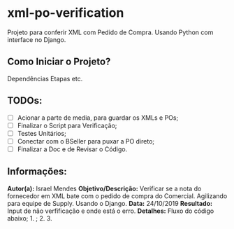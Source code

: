 # xml-po-verification
Projeto para conferir XML com Pedido de Compra. Usando Python com interface no Django.

## Como Iniciar o Projeto?
Dependências
Etapas etc.

## TODOs:
- [ ] Acionar a parte de media, para guardar os XMLs e POs;
- [ ] Finalizar o Script para Verificação;
- [ ] Testes Unitários;
- [ ] Conectar com o BSeller para puxar a PO direto;
- [ ] Finalizar a Doc e de Revisar o Código.

## Informações:
**Autor(a):** Israel Mendes
**Objetivo/Descrição:** Verificar se a nota do fornecedor em XML bate com o pedido de compra do Comercial.
                    Agilizando para equipe de Supply. Usando o Django.
**Data:** 24/10/2019 
**Resultado:** Input de não verfificação e onde está o erro.
**Detalhes:** Fluxo do código abaixo;
    1. ;
    2. 
    3. 
